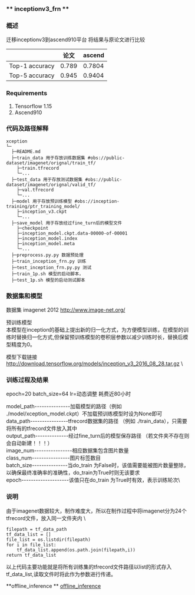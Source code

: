 ###   **  inceptionv3_frn ** 


###   **概述** 

迁移inceptionv3到ascend910平台
将结果与原论文进行比较

 |                | 论文   | ascend |
|----------------|------|--------|
| Top-1 accuracy | 0.789 | 0.7804  |
| Top-5 accuracy | 0.945 | 0.9404  |

###  Requirements

1. Tensorflow 1.15
2. Ascend910

###   **代码及路径解释** 



```
xception
└─ 
  ├─README.md
  ├─train_data 用于存放训练数据集 #obs://public-dataset/imagenet/orignal/train_tf/ 
  	├─train.tfrecord
  	└─...
  ├─test_data 用于存放测试数据集 #obs://public-dataset/imagenet/orignal/valid_tf/
  	├─val.tfrecord  
  	└─...
  ├─model 用于存放预训练模型 #obs://inception-training/ptr_training_model/
  	├─inception_v3.ckpt
  	└─...
  ├─save_model 用于存放经过fine_turn后的模型文件
  	├─checkpoint
  	├─inception_model.ckpt.data-00000-of-00001
  	├─inception_model.index
  	├─inception_model.meta
  	└─...
  ├─preprocess.py.py 数据预处理
  ├─train_inception_frn.py 训练
  ├─test_inception_frn.py.py 测试
  ├─train_1p.sh 模型的启动脚本，
  ├─test_1p.sh 模型的启动测试脚本
```
###   **数据集和模型** 

数据集 imagenet 2012
http://www.image-net.org/

预训练模型\
本模型在inception的基础上提出新的归一化方式，为方便模型训练，在模型的训练时替换归一化方式,但保留预训练模型的卷积层参数以减少训练时长，替换后模型精度为0。

模型下载链接
http://download.tensorflow.org/models/inception_v3_2016_08_28.tar.gz \



### 训练过程及结果
epoch=20
batch_size=64
lr=动态调整
耗费近80小时

model_path---------------加载模型的路径（例如 ./model/xception_model.ckpt）不加载预训练模型时设为None即可  
data_path----------------tfrecord数据集的路径 （例如 ./train_data），只需要将所有的tfrecord文件放入其中 \
output_path--------------经过fine_turn后的模型保存路径 （若文件夹不存在则会自动新建！！！）\
image_num----------------相应数据集包含图片数量\
class_num----------------图片标签数目\
batch_size---------------当do_train 为False时，该值需要能被图片数量整除，以确保最终准确率的准确性，do_train为True时则无该要求\
epoch--------------------该值只在do_train 为True时有效，表示训练轮次\

### 说明
由于imagenet数据较大，制作难度大，所以在制作过程中将imagenet分为24个tfrecord文件，放入同一文件夹内 \

	filepath = tf_data_path 
	tf_data_list = [] 
	file_list = os.listdir(filepath) 
	for i in file_list: 
		tf_data_list.append(os.path.join(filepath,i)) 
	return tf_data_list  
以上代码主要功能就是将所有训练集的tfrecord文件路径以list的形式存入tf_data_list,读取文件时将此作为参数进行传递。

 **offline_inference
** 
[offline_inference](https://gitee.com/xiaoqiqiyaya/modelzoo/tree/master/contrib/Research/cv/inceptionv3/inceptionv3_tf_xiaoqiqiya/offline_inference)